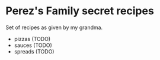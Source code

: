 # Perez's Family secret recipes

Set of recipes as given by my grandma.

- pizzas (TODO)
- sauces (TODO)
- spreads (TODO)